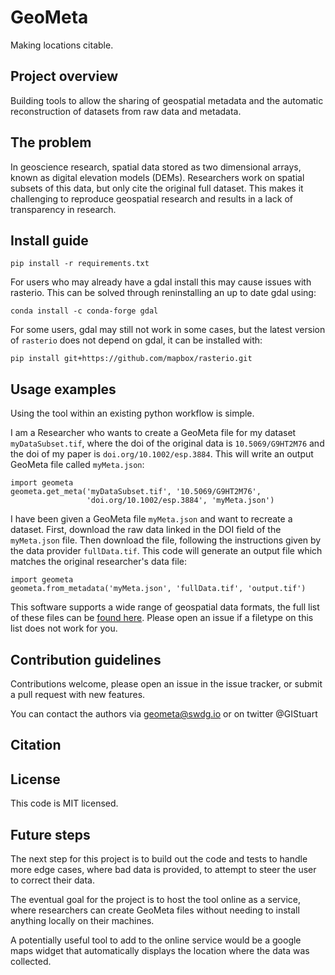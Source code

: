 # GeoMeta
Making locations citable.

## Project overview

Building tools to allow the sharing of geospatial metadata and the automatic reconstruction of datasets from raw data and metadata.

## The problem

In geoscience research, spatial data stored as two dimensional arrays, known as digital elevation models (DEMs). Researchers work on spatial subsets of this data, but only cite the original full dataset. This makes it challenging to reproduce geospatial research and results in a lack of transparency in research.

## Install guide

```
pip install -r requirements.txt
```

For users who may already have a gdal install this may cause issues with rasterio. This can be solved through reninstalling an up to date gdal using:
```
conda install -c conda-forge gdal
```

For some users, gdal may still not work in some cases, but the latest version of `rasterio` does not depend on gdal, it can be installed with:

```
pip install git+https://github.com/mapbox/rasterio.git
```


## Usage examples

Using the tool within an existing python workflow is simple.

I am a Researcher who wants to create a GeoMeta file for my dataset `myDataSubset.tif`, where the doi of the original data is `10.5069/G9HT2M76` and the doi of my paper is `doi.org/10.1002/esp.3884`. This will write an output GeoMeta file called `myMeta.json`:

```
import geometa
geometa.get_meta('myDataSubset.tif', '10.5069/G9HT2M76',
                 'doi.org/10.1002/esp.3884', 'myMeta.json')
```

I have been given a GeoMeta file `myMeta.json` and want to recreate a dataset. First, download the raw data linked in the DOI field of the `myMeta.json` file. Then download the file, following the instructions given by the data provider `fullData.tif`. This code will generate an output file which matches the original researcher's data file:

```
import geometa
geometa.from_metadata('myMeta.json', 'fullData.tif', 'output.tif')
```

This software supports a wide range of geospatial data formats, the full list of these files can be [found here](http://www.gdal.org/formats_list.html). Please open an issue if a filetype on this list does not work for you.

## Contribution guidelines

Contributions welcome, please open an issue in the issue tracker, or submit a pull request with new features.

You can contact the authors via geometa@swdg.io or on twitter @GIStuart

## Citation


## License

This code is MIT licensed.

## Future steps

The next step for this project is to build out the code and tests to handle more edge cases, where bad data is provided, to attempt to steer the user to correct their data.

The eventual goal for the project is to host the tool online as a service, where researchers can create GeoMeta files without needing to install anything locally on their machines.

A potentially useful tool to add to the online service would be a google maps widget that automatically displays the location where the data was collected.
